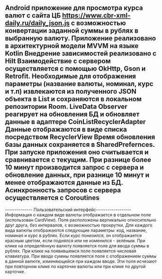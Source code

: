 Android приложение для просмотра курса валют с сайта  ЦБ
https://www.cbr-xml-daily.ru/daily_json.js 
с возможностью конвертации заданной суммы в рублях в выбранную валюту.
Приложение реализовано в архитектурной модели MVVM на языке Kotlin
Внедрение зависимостей реализовано с Hilt
Взаимодействие с сервером осуществляется с помощью OkHttp, Gson и Retrofit.
Необходимые для отображения параметры (название валюты, номинал, курс и т.п) извлекаются из полученного JSON объекта
в List<Coin> и сохраняются в локальном репозитории Room.
LiveData Observer реагирует на обновления БД и обновляет данные в адаптере CoinListRecyclerAdapter
Данные отображаются в виде списка посредством RecyclerView
Время обновления базы данных сохраняется в SharedPrefernces. При запуске приложения оно считывается и сравнивается
с текущим. При разнице более 10 минут производится запрос с сервера и обновление данных, при разнице 10 минут и менее
отображаются данные из БД. 
Асинхронность запросов с сервера осуществляется с Coroutines
-----------------------------------------------------------
-------------- Пользовательский интерфейс------------------
Информация о каждом виде валюты отображается в отдельном поле (использован CardView).
Поля расположены вертикально относительно друг друга, без интервалов, с возможностью прокрутки.
Для каждого вида валюты отображаются следующие параметры: код, название, номинал и курс в рублях.
Если курс понизился, он отображается красным цветом, если поднялся или не изменился - зелёным.
При клике на определённую валюту появляется поле для ввода суммы в рублях.
При клике на появившемся поле появляется числовая клавиатура.
При вводе суммы появляется поле с отображением суммы в данной валюте, изменяющейся при каждом вводе.
Эти поля исчезают при повторном клике по карточке валюты или при клике по другой карточке.

